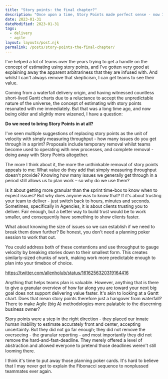 ```yaml
---
title: "Story points: the final chapter?"
description: "Once upon a time, Story Points made perfect sense - now I'm not so sure..."
date: 2023-01-31
dateModified: 2023-01-31
tags:
  - delivery
  - agile
layout: layouts/post.njk
permalink: /posts/story-points-the-final-chapter/
---
```


I've helped a lot of teams over the years trying to get a handle on the concept of estimating using story points, and I've gotten very good at explaining away the apparent arbitrariness that they are infused with. And whilst I can't always remove that skepticism, I can get teams to see their value.

Coming from a waterfall delivery origin, and having witnessed countless short-lived Gantt charts due to a reluctance to accept the unpredictable nature of the universe, the concept of estimating with story points resonated with me immediately. But that was a long time ago, and now being older and slightly more wizened, I have a question:

**Do we need to bring Story Points in at all?** 

I've seen multiple suggestions of replacing story points as the unit of velocity with simply measuring throughput - how many issues do you get through in a sprint? Proposals include temporary removal whilst teams become used to operating with new processes, and complete removal - doing away with Story Points altogether.

The more I think about it, the more the unthinkable removal of story points appeals to me: What value do they add that simply measuring throughput doesn't provide? Knowing how many issues we generally get through in a period still allows us to plan work – so why do we use them? 

Is it about getting more granular than the sprint time-box to know when to expect issues? But why does anyone was to know that? If it's about trusting your team to deliver - just switch back to hours, minutes and seconds. Sometimes, specifically in Agencies, it is about clients trusting you to deliver. Fair enough, but a better way to build trust would be to work smaller, and consequently have something to show clients faster.

What about knowing the size of issues so we can establish if we need to break them down further? Be honest, you don't need a planning poker session to work that out.

You could address both of these contentions and use throughput to gauge velocity by breaking stories down to their smallest form. This creates similarly-sized chunks of work, making work more predictable enough to plan into your timebox of choice.

https://twitter.com/allenholub/status/1616256320319164416

Anything that helps teams plan is valuable. However, anything that is there to give a granular overview of how far along you are toward your next big goal does not support delivering value faster. It's akin to looking at a Gantt chart. Does that mean story points therefore just a hangover from waterfall? There to make Agile (big A) methodologies more palatable to the discerning business owner?

Story points were a step in the right direction - they placed our innate human inability to estimate accurately front and center, accepting uncertainty. But they did not go far enough; they did not remove the overseeing - the granular reporting – and most importantly they did not remove the hard-and-fast-deadline. They merely offered a level of abstraction and allowed everyone to pretend those deadlines weren't still looming there.

I think it's time to put away those planning poker cards. It's hard to believe that I may never get to explain the Fibonacci sequence to nonplussed teammates ever again.
